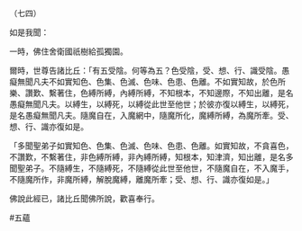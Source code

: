 （七四）

如是我聞：

一時，佛住舍衛國祇樹給孤獨園。

爾時，世尊告諸比丘：「有五受陰。何等為五？色受陰，受、想、行、識受陰。愚癡無聞凡夫不如實知色、色集、色滅、色味、色患、色離。不如實知故，於色所樂、讚歎、繫著住，色縛所縛，內縛所縛，不知根本，不知邊際，不知出離，是名愚癡無聞凡夫。以縛生，以縛死，以縛從此世至他世；於彼亦復以縛生，以縛死，是名愚癡無聞凡夫。隨魔自在，入魔網中，隨魔所化，魔縛所縛，為魔所牽。受、想、行、識亦復如是。

「多聞聖弟子如實知色、色集、色滅、色味、色患、色離。如實知故，不貪喜色，不讚歎，不繫著住，非色縛所縛，非內縛所縛，知根本，知津濟，知出離，是名多聞聖弟子。不隨縛生，不隨縛死，不隨縛從此世至他世，不隨魔自在，不入魔手，不隨魔所作，非魔所縛，解脫魔縛，離魔所牽；受、想、行、識亦復如是。」

佛說此經已，諸比丘聞佛所說，歡喜奉行。



#五蘊
